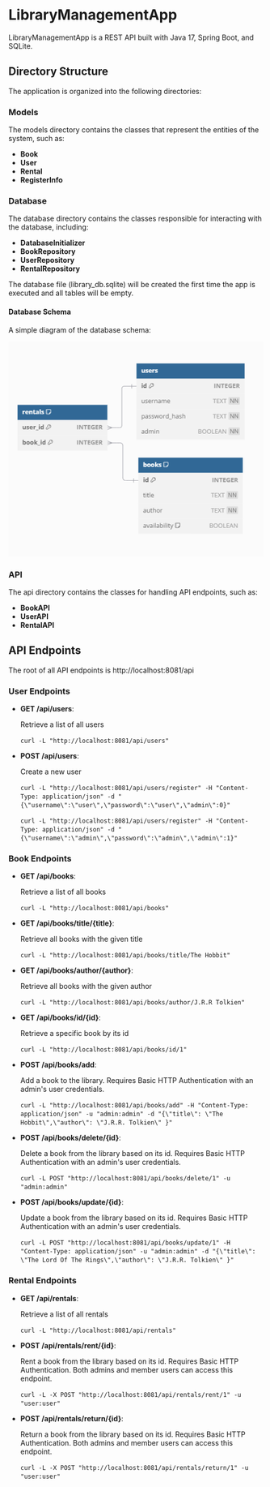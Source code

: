 # LibraryManagementApp

LibraryManagementApp is a REST API built with Java 17, Spring Boot, and SQLite.

## Directory Structure

The application is organized into the following directories:

### Models
The models directory contains the classes that represent the entities of the system, such as:
- **Book**
- **User**
- **Rental**
- **RegisterInfo**

### Database
The database directory contains the classes responsible for interacting with the database, including:
- **DatabaseInitializer**
- **BookRepository**
- **UserRepository**
- **RentalRepository**
  
The database file (library_db.sqlite) will be created the first time the app is executed and all tables will be empty.

#### Database Schema
A simple diagram of the database schema:

![Database Schema](img.png)

### API 
The api directory contains the classes for handling API endpoints, such as:
- **BookAPI**
- **UserAPI**
- **RentalAPI**

## API Endpoints
The root of all API endpoints is http://localhost:8081/api

### User Endpoints
- **GET /api/users**:

  Retrieve a list of all users

  ```curl -L "http://localhost:8081/api/users"```
- **POST /api/users**:

  Create a new user
  
  ```curl -L "http://localhost:8081/api/users/register" -H "Content-Type: application/json" -d "{\"username\":\"user\",\"password\":\"user\",\"admin\":0}"```
  
  ```curl -L "http://localhost:8081/api/users/register" -H "Content-Type: application/json" -d "{\"username\":\"admin\",\"password\":\"admin\",\"admin\":1}"```

  
### Book Endpoints
- **GET /api/books**:

  Retrieve a list of all books
  
  ```curl -L "http://localhost:8081/api/books"```
- **GET /api/books/title/{title}**:

  Retrieve all books with the given title
  
  ```curl -L "http://localhost:8081/api/books/title/The Hobbit"```
- **GET /api/books/author/{author}**:

  Retrieve all books with the given author
  
  ```curl -L "http://localhost:8081/api/books/author/J.R.R Tolkien"```
- **GET /api/books/id/{id}**:

  Retrieve a specific book by its id
  
  ```curl -L "http://localhost:8081/api/books/id/1"```
- **POST /api/books/add**:

  Add a book to the library. Requires Basic HTTP Authentication with an admin's user credentials.
  
  ```curl -L "http://localhost:8081/api/books/add" -H "Content-Type: application/json" -u "admin:admin" -d "{\"title\": \"The Hobbit\",\"author\": \"J.R.R. Tolkien\" }"```
- **POST /api/books/delete/{id}**:

  Delete a book from the library based on its id. Requires Basic HTTP Authentication with an admin's user credentials.
  
  ```curl -L POST "http://localhost:8081/api/books/delete/1" -u "admin:admin"```
- **POST /api/books/update/{id}**:

  Update a book from the library based on its id. Requires Basic HTTP Authentication with an admin's user credentials.
  
  ```curl -L POST "http://localhost:8081/api/books/update/1" -H "Content-Type: application/json" -u "admin:admin" -d "{\"title\": \"The Lord Of The Rings\",\"author\": \"J.R.R. Tolkien\" }"```

### Rental Endpoints
- **GET /api/rentals**:

  Retrieve a list of all rentals
  
  ```curl -L "http://localhost:8081/api/rentals"```
- **POST /api/rentals/rent/{id}**:

  Rent a book from the library based on its id.  Requires Basic HTTP Authentication. Both admins and member users can access this endpoint.
  
  ```curl -L -X POST "http://localhost:8081/api/rentals/rent/1" -u "user:user"```
- **POST /api/rentals/return/{id}**:

  Return a book from the library based on its id.  Requires Basic HTTP Authentication. Both admins and member users can access this endpoint.

  ```curl -L -X POST "http://localhost:8081/api/rentals/return/1" -u "user:user"```
